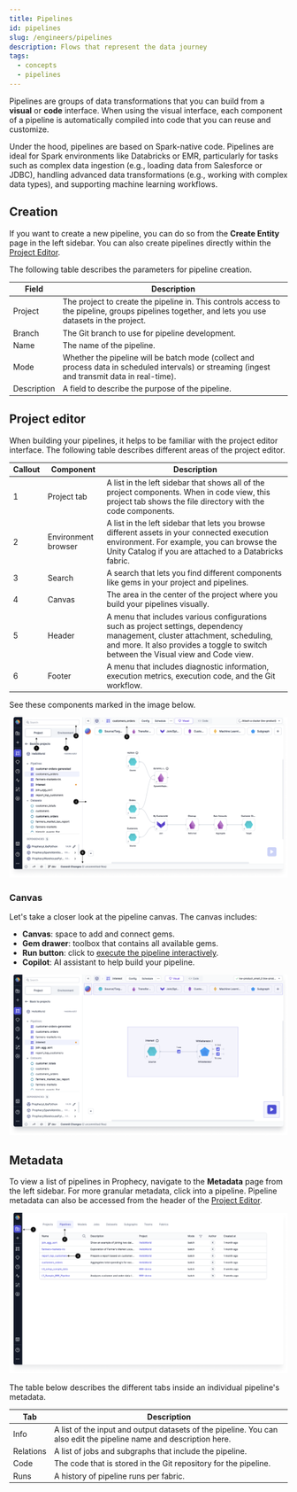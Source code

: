 ```yaml
---
title: Pipelines
id: pipelines
slug: /engineers/pipelines
description: Flows that represent the data journey
tags:
  - concepts
  - pipelines
---
```


Pipelines are groups of data transformations that you can build from a **visual** or **code** interface. When using the visual interface, each component of a pipeline is automatically compiled into code that you can reuse and customize.

Under the hood, pipelines are based on Spark-native code. Pipelines are ideal for Spark environments like Databricks or EMR, particularly for tasks such as complex data ingestion (e.g., loading data from Salesforce or JDBC), handling advanced data transformations (e.g., working with complex data types), and supporting machine learning workflows.

## Creation

If you want to create a new pipeline, you can do so from the **Create Entity** page in the left sidebar. You can also create pipelines directly within the [Project Editor](/analysts/project-editor).

The following table describes the parameters for pipeline creation.

| Field       | Description                                                                                                                                       |
| ----------- | ------------------------------------------------------------------------------------------------------------------------------------------------- |
| Project     | The project to create the pipeline in. This controls access to the pipeline, groups pipelines together, and lets you use datasets in the project. |
| Branch      | The Git branch to use for pipeline development.                                                                                                   |
| Name        | The name of the pipeline.                                                                                                                         |
| Mode        | Whether the pipeline will be batch mode (collect and process data in scheduled intervals) or streaming (ingest and transmit data in real-time).   |
| Description | A field to describe the purpose of the pipeline.                                                                                                  |

## Project editor

When building your pipelines, it helps to be familiar with the project editor interface. The following table describes different areas of the project editor.

| Callout | Component           | Description                                                                                                                                                                                                       |
| ------- | ------------------- | ----------------------------------------------------------------------------------------------------------------------------------------------------------------------------------------------------------------- |
| 1       | Project tab         | A list in the left sidebar that shows all of the project components. When in code view, this project tab shows the file directory with the code components.                                                       |
| 2       | Environment browser | A list in the left sidebar that lets you browse different assets in your connected execution environment. For example, you can browse the Unity Catalog if you are attached to a Databricks fabric.               |
| 3       | Search              | A search that lets you find different components like gems in your project and pipelines.                                                                                                                         |
| 4       | Canvas              | The area in the center of the project where you build your pipelines visually.                                                                                                                                    |
| 5       | Header              | A menu that includes various configurations such as project settings, dependency management, cluster attachment, scheduling, and more. It also provides a toggle to switch between the Visual view and Code view. |
| 6       | Footer              | A menu that includes diagnostic information, execution metrics, execution code, and the Git workflow.                                                                                                             |

See these components marked in the image below.

![Project Editor](img/project-editor.png)

### Canvas

Let's take a closer look at the pipeline canvas. The canvas includes:

- **Canvas**: space to add and connect gems.
- **Gem drawer**: toolbox that contains all available gems.
- **Run button**: click to [execute the pipeline interactively](/engineers/execution).
- **Copilot**: AI assistant to help build your pipeline.

![Pipeline canvas](img/pipeline-canvas.png)

## Metadata

To view a list of pipelines in Prophecy, navigate to the **Metadata** page from the left sidebar. For more granular metadata, click into a pipeline. Pipeline metadata can also be accessed from the header of the [Project Editor](/analysts/project-editor).

![Pipeline metadata](img/pipeline-metadata.png)

The table below describes the different tabs inside an individual pipeline's metadata.

| Tab       | Description                                                                                                        |
| --------- | ------------------------------------------------------------------------------------------------------------------ |
| Info      | A list of the input and output datasets of the pipeline. You can also edit the pipeline name and description here. |
| Relations | A list of jobs and subgraphs that include the pipeline.                                                            |
| Code      | The code that is stored in the Git repository for the pipeline.                                                    |
| Runs      | A history of pipeline runs per fabric.                                                                             |
